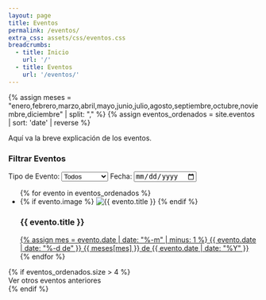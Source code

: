 ```yaml
---
layout: page
title: Eventos
permalink: /eventos/
extra_css: assets/css/eventos.css
breadcrumbs:
  - title: Inicio
    url: '/'
  - title: Eventos
    url: '/eventos/'
---
```


<head>
  <meta charset="UTF-8">
  <meta name="viewport" content="width=device-width, initial-scale=1.0">
  <title>{{ site.title }}</title>
  <link rel="stylesheet" href="{{ '/assets/css/style.css' | prepend: site.baseurl }}">
  <link rel="stylesheet" href="{{ '/assets/css/eventos.css' | prepend: site.baseurl }}">
  <link rel="stylesheet" href="{{ '/assets/css/home.css' | prepend: site.baseurl }}">
</head>

{% assign meses = "enero,febrero,marzo,abril,mayo,junio,julio,agosto,septiembre,octubre,noviembre,diciembre" | split: "," %}
{% assign eventos_ordenados = site.eventos | sort: 'date' | reverse %}

<div class="eventos-container">
  <div class="left-column">
    <p>Aquí va la breve explicación de los eventos.</p>
    <div class="filtros">
      <h3>Filtrar Eventos</h3>
      <label for="tipo-evento">Tipo de Evento:</label>
      <select id="tipo-evento" onchange="filtrarEventos()">
        <option value="">Todos</option>
        <option value="conferencia">Conferencia</option>
        <option value="seminario">Seminario</option>
        <option value="taller">Taller</option>
      </select>
      <label for="fecha-evento">Fecha:</label>
      <input type="date" id="fecha-evento" onchange="filtrarEventos()">
    </div>
  </div>
  <div class="right-column">
    <ul class="eventos-list">
      {% for evento in eventos_ordenados %}
      <li class="evento-item" data-tipo="{{ evento.tipo }}" data-fecha="{{ evento.date | date: "%Y-%m-%d" }}">
        {% if evento.image %}
        <img src="{{ evento.image | prepend: site.baseurl }}" alt="{{ evento.title }}">
        {% endif %}
        <div>
          <h3>{{ evento.title }}</h3>
          <a href="{{ evento.url | prepend: site.baseurl }}">
            {% assign mes = evento.date | date: "%-m" | minus: 1 %}
            {{ evento.date | date: "%-d de" }} {{ meses[mes] }} de {{ evento.date | date: "%Y" }}
          </a>
        </div>
      </li>
      {% endfor %}
    </ul>
    {% if eventos_ordenados.size > 4 %}
    <div class="ver-mas-eventos">
      <span>Ver otros eventos anteriores</span>
    </div>
    {% endif %}
  </div>
</div>

<script src="{{ '/assets/js/eventos.js' | prepend: site.baseurl }}"></script>
